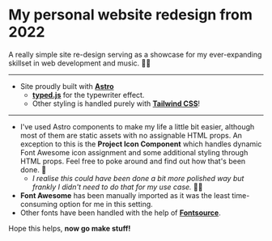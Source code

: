 # My personal website redesign from 2022

A really simple site re-design serving as a showcase for my ever-expanding skillset in web development and music. 🚀🧘

---

- Site proudly built with [**Astro**](https://astro.build)
  - [**typed.js**](https://github.com/mattboldt/typed.js/) for the typewriter effect. 
  - Other styling is handled purely with [**Tailwind CSS**](https://tailwindcss.com)!

---

- I've used Astro components to make my life a little bit easier, although most of them are static assets with no assignable HTML props. An exception to this is the **Project Icon Component** which handles dynamic Font Awesome icon assignment and some additional styling through HTML props. Feel free to poke around and find out how that's been done. 👾
  - *I realise this could have been done a bit more polished way but frankly I didn't need to do that for my use case.* 🤷‍♂️
- **Font Awesome** has been manually imported as it was the least time-consuming option for me in this setting.
- Other fonts have been handled with the help of [**Fontsource**](https://fontsource.org).

Hope this helps, **now go make stuff!**
